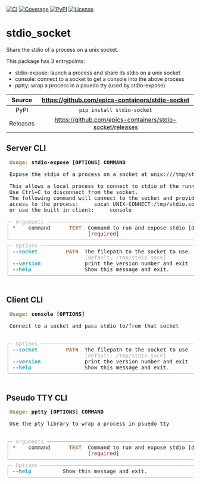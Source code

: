 [![CI](https://github.com/epics-containers/stdio-socket/actions/workflows/ci.yml/badge.svg)](https://github.com/epics-containers/stdio-socket/actions/workflows/ci.yml)
[![Coverage](https://codecov.io/gh/epics-containers/stdio-socket/branch/main/graph/badge.svg)](https://codecov.io/gh/epics-containers/stdio-socket)
[![PyPI](https://img.shields.io/pypi/v/stdio-socket.svg)](https://pypi.org/project/stdio-socket)
[![License](https://img.shields.io/badge/License-Apache%202.0-blue.svg)](https://www.apache.org/licenses/LICENSE-2.0)

# stdio_socket

Share the stdio of a process on a unix socket.

This package has 3 entrypoints:
- stdio-expose: launch a process and share its stdio on a unix socket
- console:      connect to a socket to get a console into the above process
- pptty:        wrap a process in a psuedo tty (used by stdio-expose)


Source          | <https://github.com/epics-containers/stdio-socket>
:---:           | :---:
PyPI            | `pip install stdio-socket`
Releases        | <https://github.com/epics-containers/stdio-socket/releases>


## Server CLI
<pre><b> </b><font color="#A2734C"><b>Usage: </b></font><b>stdio-expose [OPTIONS] COMMAND                                      </b>
<b>                                                                            </b>
 Expose the stdio of a process on a socket at unix:///tmp/stdio.sock.

 This allows a local process to connect to stdio of the running process.
 Use Ctrl+C to disconnect from the socket.
 The following command will connect to the socket and provide interactive
 access to the process:     socat UNIX-CONNECT:/tmp/stdio.sock -,raw,echo=0
 or use the built in client:     console

<font color="#AAAAAA">╭─ Arguments ──────────────────────────────────────────────────────────────╮</font>
<font color="#AAAAAA">│ </font><font color="#C01C28">*</font>    command      <font color="#A2734C"><b>TEXT</b></font>  Command to run and expose stdio [default: None]  │
<font color="#AAAAAA">│                         </font><font color="#80121A">[required]                     </font>                  │
<font color="#AAAAAA">╰──────────────────────────────────────────────────────────────────────────╯</font>
<font color="#AAAAAA">╭─ Options ────────────────────────────────────────────────────────────────╮</font>
<font color="#AAAAAA">│ </font><font color="#2AA1B3"><b>--socket</b></font>         <font color="#A2734C"><b>PATH</b></font>  The filepath to the socket to use                 │
<font color="#AAAAAA">│                        [default: /tmp/stdio.sock]                        │</font>
<font color="#AAAAAA">│ </font><font color="#2AA1B3"><b>--version</b></font>        <font color="#A2734C"><b>    </b></font>  print the version number and exit                 │
<font color="#AAAAAA">│ </font><font color="#2AA1B3"><b>--help</b></font>           <font color="#A2734C"><b>    </b></font>  Show this message and exit.                       │
<font color="#AAAAAA">╰──────────────────────────────────────────────────────────────────────────╯</font>

</pre>

## Client CLI
<pre><b> </b><font color="#A2734C"><b>Usage: </b></font><b>console [OPTIONS]                                                   </b>
<b>                                                                            </b>
 Connect to a socket and pass stdio to/from that socket


<font color="#AAAAAA">╭─ Options ────────────────────────────────────────────────────────────────╮</font>
<font color="#AAAAAA">│ </font><font color="#2AA1B3"><b>--socket</b></font>         <font color="#A2734C"><b>PATH</b></font>  The filepath to the socket to use                 │
<font color="#AAAAAA">│                        [default: /tmp/stdio.sock]                        │</font>
<font color="#AAAAAA">│ </font><font color="#2AA1B3"><b>--version</b></font>        <font color="#A2734C"><b>    </b></font>  print the version number and exit                 │
<font color="#AAAAAA">│ </font><font color="#2AA1B3"><b>--help</b></font>           <font color="#A2734C"><b>    </b></font>  Show this message and exit.                       │
<font color="#AAAAAA">╰──────────────────────────────────────────────────────────────────────────╯</font>

</pre>

## Pseudo TTY CLI
<pre><b> </b><font color="#A2734C"><b>Usage: </b></font><b>pptty [OPTIONS] COMMAND                                             </b>
<b>                                                                            </b>
 Use the pty library to wrap a process in psuedo tty


<font color="#AAAAAA">╭─ Arguments ──────────────────────────────────────────────────────────────╮</font>
<font color="#AAAAAA">│ </font><font color="#C01C28">*</font>    command      <font color="#A2734C"><b>TEXT</b></font>  Command to run and expose stdio [default: None]  │
<font color="#AAAAAA">│                         </font><font color="#80121A">[required]                     </font>                  │
<font color="#AAAAAA">╰──────────────────────────────────────────────────────────────────────────╯</font>
<font color="#AAAAAA">╭─ Options ────────────────────────────────────────────────────────────────╮</font>
<font color="#AAAAAA">│ </font><font color="#2AA1B3"><b>--help</b></font>          Show this message and exit.                              │
<font color="#AAAAAA">╰──────────────────────────────────────────────────────────────────────────╯</font>

</pre>
